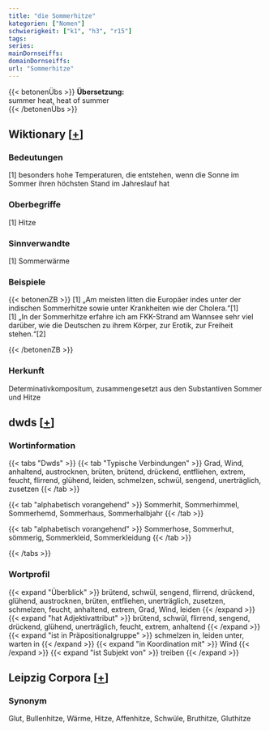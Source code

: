 ```yaml
---
title: "die Sommerhitze"
kategorien: ["Nomen"]
schwierigkeit: ["k1", "h3", "r15"]
tags:
series:
mainDornseiffs:
domainDornseiffs:
url: "Sommerhitze"
---
```


{{< betonenÜbs >}}
**Übersetzung:**  
summer heat, heat of summer  
{{< /betonenÜbs >}}

## Wiktionary [[+](https://de.wiktionary.org/wiki/Sommerhitze)]

### Bedeutungen
[1] besonders hohe Temperaturen, die entstehen, wenn die Sonne im Sommer ihren höchsten Stand im Jahreslauf hat  

### Oberbegriffe
[1] Hitze  

### Sinnverwandte
[1] Sommerwärme  

### Beispiele
{{< betonenZB >}}
[1] „Am meisten litten die Europäer indes unter der indischen Sommerhitze sowie unter Krankheiten wie der Cholera.“[1]  
[1] „In der Sommerhitze erfahre ich am FKK-Strand am Wannsee sehr viel darüber, wie die Deutschen zu ihrem Körper, zur Erotik, zur Freiheit stehen.“[2]  

{{< /betonenZB >}}
### Herkunft
Determinativkompositum, zusammengesetzt aus den Substantiven Sommer und Hitze  



## dwds [[+](https://www.dwds.de/wb/Sommerhitze)]

### Wortinformation
{{< tabs "Dwds" >}}
{{< tab "Typische Verbindungen" >}}
Grad, Wind, anhaltend, austrocknen, brüten, brütend, drückend, entfliehen, extrem, feucht, flirrend, glühend, leiden, schmelzen, schwül, sengend, unerträglich, zusetzen
{{< /tab >}}

{{< tab "alphabetisch vorangehend" >}}
Sommerhit, Sommerhimmel, Sommerhemd, Sommerhaus, Sommerhalbjahr
{{< /tab >}}

{{< tab "alphabetisch vorangehend" >}}
Sommerhose, Sommerhut, sömmerig, Sommerkleid, Sommerkleidung
{{< /tab >}}

{{< /tabs >}}

### Wortprofil
{{< expand "Überblick" >}} brütend, schwül, sengend, flirrend, drückend, glühend, austrocknen, brüten, entfliehen, unerträglich, zusetzen, schmelzen, feucht, anhaltend, extrem, Grad, Wind, leiden {{< /expand >}}
{{< expand "hat Adjektivattribut" >}} brütend, schwül, flirrend, sengend, drückend, glühend, unerträglich, feucht, extrem, anhaltend {{< /expand >}}
{{< expand "ist in Präpositionalgruppe" >}} schmelzen in, leiden unter, warten in {{< /expand >}}
{{< expand "in Koordination mit" >}} Wind {{< /expand >}}
{{< expand "ist Subjekt von" >}} treiben {{< /expand >}}

## Leipzig Corpora [[+](https://corpora.uni-leipzig.de/en/res?word=Sommerhitze&corpusId=deu_newscrawl-public_2018)]


### Synonym
Glut, Bullenhitze, Wärme, Hitze, Affenhitze, Schwüle, Bruthitze, Gluthitze

